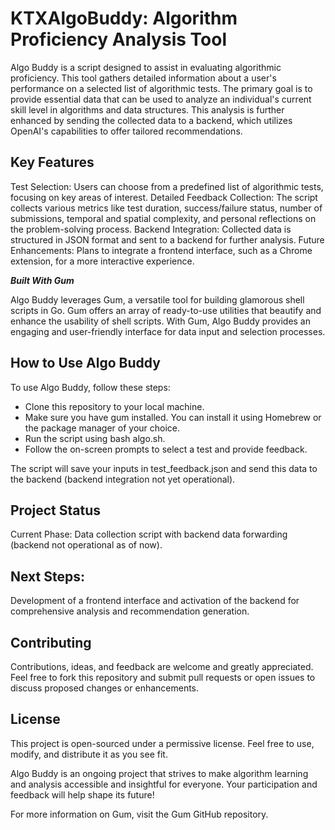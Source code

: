 # KTXAlgoBuddy: Algorithm Proficiency Analysis Tool

Algo Buddy is a script designed to assist in evaluating algorithmic proficiency. This tool gathers detailed information about a user's performance on a selected list of algorithmic tests. The primary goal is to provide essential data that can be used to analyze an individual's current skill level in algorithms and data structures. This analysis is further enhanced by sending the collected data to a backend, which utilizes OpenAI's capabilities to offer tailored recommendations.

## Key Features
Test Selection: Users can choose from a predefined list of algorithmic tests, focusing on key areas of interest.
Detailed Feedback Collection: The script collects various metrics like test duration, success/failure status, number of submissions, temporal and spatial complexity, and personal reflections on the problem-solving process.
Backend Integration: Collected data is structured in JSON format and sent to a backend for further analysis.
Future Enhancements: Plans to integrate a frontend interface, such as a Chrome extension, for a more interactive experience.

***Built With Gum***

Algo Buddy leverages Gum, a versatile tool for building glamorous shell scripts in Go. Gum offers an array of ready-to-use utilities that beautify and enhance the usability of shell scripts. With Gum, Algo Buddy provides an engaging and user-friendly interface for data input and selection processes.

## How to Use Algo Buddy
To use Algo Buddy, follow these steps:

- Clone this repository to your local machine.
- Make sure you have gum installed. You can install it using Homebrew or the package manager of your choice.
- Run the script using bash algo.sh.
- Follow the on-screen prompts to select a test and provide feedback.
  
The script will save your inputs in test_feedback.json and send this data to the backend (backend integration not yet operational).

## Project Status
Current Phase: Data collection script with backend data forwarding (backend not operational as of now).

## Next Steps: 
Development of a frontend interface and activation of the backend for comprehensive analysis and recommendation generation.

## Contributing
Contributions, ideas, and feedback are welcome and greatly appreciated. Feel free to fork this repository and submit pull requests or open issues to discuss proposed changes or enhancements.

## License
This project is open-sourced under a permissive license. Feel free to use, modify, and distribute it as you see fit.

Algo Buddy is an ongoing project that strives to make algorithm learning and analysis accessible and insightful for everyone. Your participation and feedback will help shape its future!

For more information on Gum, visit the Gum GitHub repository.
